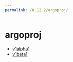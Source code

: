 ```yaml
---
permalink: /0.12.2/argoproj/
---
```


# argoproj



* [v1alpha1](v1alpha1/index.md)
* [v1beta1](v1beta1/index.md)